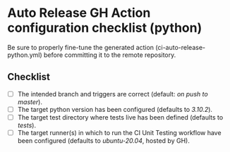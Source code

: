 # Auto Release GH Action configuration checklist (python)

Be sure to properly fine-tune the generated action (ci-auto-release-python.yml) before committing
it to the remote repository.

## Checklist

- [ ] The intended branch and triggers are correct (default: *on push to master*).
- [ ] The target python version has been configured (defaults to *3.10.2*).
- [ ] The target test directory where tests live has been defined (defaults to *tests*).
- [ ] The target runner(s) in which to run the CI Unit Testing workflow have been configured
      (defaults to *ubuntu-20.04*, hosted by GH).
